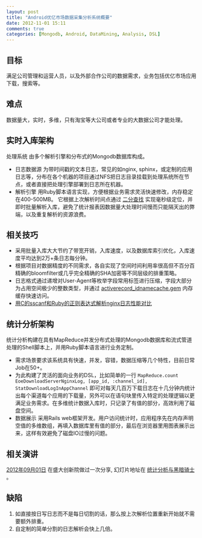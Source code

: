 ```yaml
---
layout: post
title: "Android优亿市场数据采集分析系统概要"
date: 2012-11-01 15:11
comments: true
categories: [Mongodb, Android, DataMining, Analysis, DSL]
---
```


目标
------------------------------------------
满足公司管理和运营人员，以及外部合作公司的数据需求，业务包括优亿市场应用下载，搜索等。

难点
------------------------------------------
数据量大，实时，多维，只有淘宝等大公司或者专业的大数据公司才能处理。

实时入库架构
------------------------------------------
处理系统 由多个解析引擎和分布式的Mongodb数据库构成。

* 日志数据源 为带时间戳的文本日志，常见的如nginx, sphinx，或定制的应用日志等，分布在各个机器的项目通过NFS把日志目录挂载到处理系统所在节点，或者直接把处理引擎部署到日志所在机器。
* 解析引擎 用Ruby脚本语言实现，方便根据业务需求灵活快速修改，内存稳定在400-500MB。 它根据上次解析时间点通过 [二分查找](http://rubygems.org/gems/logpos) 实现毫秒级定位，并即时批量解析入库，避免了统计报表因数据量大处理时间慢而只能隔天出的弊端，以及重复解析的资源浪费。

相关技巧
------------------------------------------
* 采用批量入库大大节约了带宽开销，入库速度，以及数据库索引优化，入库速度平均达到2万+条日志每分钟。
* 根据项目对数据精度的不同需求，各自实现了空间时间利用率很高但不百分百精确的bloomfilter或几乎完全精确的SHA加密等不同层级的排重策略。
* 日志格式通过递增对User-Agent等枚举字段常用标签进行压缩，字段大部分为占用空间极少的整数类型，并通过 [activerecord_idnamecache.gem](http://rubygems.org/gems/activerecord_idnamecache) 内存缓存快速访问。
* [用C的sscanf和Ruby的正则表达式解析nginx日志性能对比](/2012/12/13/compare-the-performance-of-parsing-nginx-log-via-c-sscanf-and-ruby-regexp/)


统计分析架构
------------------------------------------
统计分析构建在具有MapReduce并发分布式处理的Mongodb数据库和流式管道处理的Shell脚本上，并用Ruby脚本语言进行业务定制。

* 需求场景要求该系统具有快速，并发，容错，数据压缩等几个特性，目前日常Job在50+。
* 为此构建了灵活的面向业务的DSL，比如简单的一行 `MapReduce.count EoeDownloadServerNginxLog, [app_id, :channel_id], StatDownloadLogInAppChannel` 即可对每天几百万下载日志在十几分钟内统计出每个渠道每个应用的下载量，另外可以在语句块里传入特定的处理逻辑以更满足业务需求。在多维统计数据入库时，只记录了有值的部分，高效利用了磁盘空间。
* 数据展示 采用Rails web框架开发。用户访问统计时，应用程序先在内存声明空值的多维数组，再填入数据库里有值的部分，最后在浏览器里用图表展示出来，这样有效避免了磁盘IO过慢的问题。

相关演讲
------------------------------------------
[2012年09月01日](http://ruby-china.org/topics/5092) 在盛大创新院做过一次分享, 幻灯片地址在 [统计分析与黑暗骑士](http://mvj3.github.io/statistics-analytics-and-dark-knight) 。

缺陷
------------------------------------------
1. 如直接按日写日志而不是每日切割的话，那么按上次解析位置重新开始就不需要额外排重。
2. 自定制的简单分割的日志解析会快上几倍。
